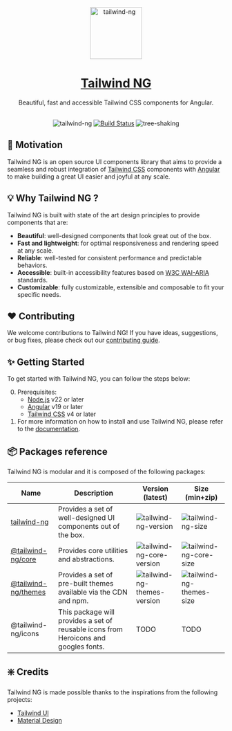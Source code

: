 <div align="center">
  <a href="https://tailwind-ng.com/">
    <img src="https://ngxtw-assets.pages.dev/ngxtw-logo-doc.png" alt="tailwind-ng" height="120" />
    <h1>Tailwind NG</h1>
  </a>
</div>

<div align="center">
Beautiful, fast and accessible Tailwind CSS components for Angular.
<br/>
<br/>

![tailwind-ng](https://badgen.net/bundlephobia/minzip/tailwind-ng)
[![Build Status](https://dev.azure.com/artandev/Labs/_apis/build/status%2Ftailwind-ng?branchName=next)](https://dev.azure.com/artandev/Labs/_build/latest?definitionId=2&branchName=main)
![tree-shaking](https://badgen.net/bundlephobia/tree-shaking/tailwind-ng)

</div>

## :rocket: Motivation

Tailwind NG is an open source UI components library that aims to provide a seamless and robust integration of [Tailwind CSS](https://tailwindcss.com/) components with [Angular](https://angular.dev) to make building a great UI easier and joyful at any scale.

## :bulb: Why Tailwind NG ?

Tailwind NG is built with state of the art design principles to provide components that are:

- **Beautiful**: well-designed components that look great out of the box.
- **Fast and lightweight**: for optimal responsiveness and rendering speed at any scale.
- **Reliable**: well-tested for consistent performance and predictable behaviors.
- **Accessible**: built-in accessibility features based on [W3C WAI-ARIA](https://www.w3.org/TR/wai-aria/) standards.
- **Customizable**: fully customizable, extensible and composable to fit your specific needs.

## :heart: Contributing

We welcome contributions to Tailwind NG! If you have ideas, suggestions, or bug fixes, please check out our [contributing guide]().

## :sparkles: Getting Started

To get started with Tailwind NG, you can follow the steps below:

0. Prerequisites:
   - [Node.js](https://nodejs.org/en/) v22 or later
   - [Angular](https://angular.io) v19 or later
   - [Tailwind CSS](https://tailwindcss.com/docs/installation) v4 or later
1. For more information on how to install and use Tailwind NG, please refer to the [documentation](https://tailwind-ng.com/docs/getting-started).

## :package: Packages reference

Tailwind NG is modular and it is composed of the following packages:

| Name                                          | Description                                                                          | Version (latest)                                          | Size (min+zip)                                        |
| --------------------------------------------- | ------------------------------------------------------------------------------------ | --------------------------------------------------------- | ----------------------------------------------------- |
| [tailwind-ng][tailwind-ng-npm]                | Provides a set of well-designed UI components out of the box.                        | ![tailwind-ng-version][tailwind-ng-version]               | ![tailwind-ng-size][tailwind-ng-minzip]               |
| [@tailwind-ng/core][tailwind-ng-core-npm]     | Provides core utilities and abstractions.                                            | ![tailwind-ng-core-version][tailwind-ng-core-version]     | ![tailwind-ng-core-size][tailwind-ng-core-minzip]     |
| [@tailwind-ng/themes][tailwind-ng-themes-npm] | Provides a set of pre-built themes available via the CDN and npm.                    | ![tailwind-ng-themes-version][tailwind-ng-themes-version] | ![tailwind-ng-themes-size][tailwind-ng-themes-minzip] |
| @tailwind-ng/icons                            | This package will provides a set of reusable icons from Heroicons and googles fonts. | TODO                                                      | TODO                                                  |

## :sparkle: Credits

Tailwind NG is made possible thanks to the inspirations from the following projects:

- [Tailwind UI](https://tailwindui.com/)
- [Material Design](https://m3.material.io/)

[tailwind-ng-version]: https://badgen.net/npm/v/tailwind-ng
[tailwind-ng-npm]: https://www.npmjs.com/package/tailwind-ng
[tailwind-ng-minzip]: https://badgen.net/bundlephobia/minzip/tailwind-ng
[tailwind-ng-core-npm]: https://www.npmjs.com/package/@tailwind-ng/core
[tailwind-ng-core-version]: https://badgen.net/npm/v/@tailwind-ng/core
[tailwind-ng-core-minzip]: https://badgen.net/bundlephobia/minzip/@tailwind-ng/core@latest
[tailwind-ng-themes-npm]: https://www.npmjs.com/package/@tailwind-ng/themes
[tailwind-ng-themes-version]: https://badgen.net/npm/v/@tailwind-ng/themes
[tailwind-ng-themes-minzip]: https://badgen.net/bundlephobia/minzip/@tailwind-ng/themes@latest
